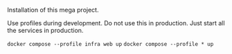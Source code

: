 Installation of this mega project.


Use profiles during development.
Do not use this in production. Just start all the services in production.

`docker compose --profile infra web up`
`docker compose --profile * up`